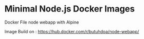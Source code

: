 # Minimal Node.js Docker Images
Docker File node webapp with Alpine

Image Build on : https://hub.docker.com/r/butuhdoa/node-webapp/
